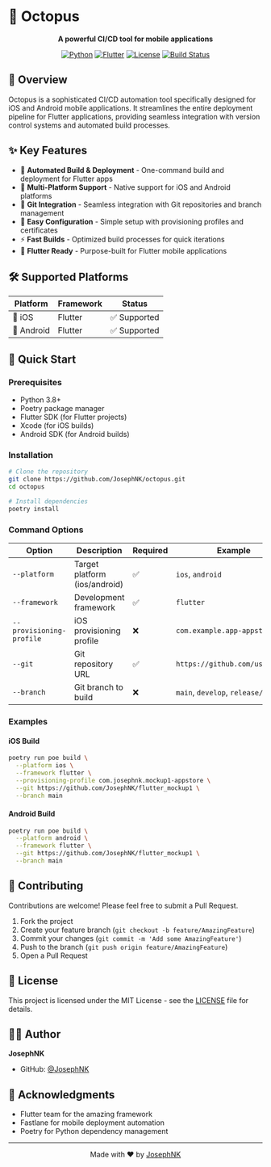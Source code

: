 # 🐙 Octopus

<div align="center">

**A powerful CI/CD tool for mobile applications**

[![Python](https://img.shields.io/badge/python-3.8+-blue.svg)](https://www.python.org/downloads/)
[![Flutter](https://img.shields.io/badge/flutter-supported-blue.svg)](https://flutter.dev/)
[![License](https://img.shields.io/badge/license-MIT-green.svg)](LICENSE)
[![Build Status](https://img.shields.io/badge/build-passing-brightgreen.svg)](https://github.com/JosephNK/octopus)

</div>

## 📖 Overview

Octopus is a sophisticated CI/CD automation tool specifically designed for iOS and Android mobile applications. It streamlines the entire deployment pipeline for Flutter applications, providing seamless integration with version control systems and automated build processes.

## ✨ Key Features

- 🚀 **Automated Build & Deployment** - One-command build and deployment for Flutter apps
- 🎯 **Multi-Platform Support** - Native support for iOS and Android platforms
- 🔄 **Git Integration** - Seamless integration with Git repositories and branch management
- 🔧 **Easy Configuration** - Simple setup with provisioning profiles and certificates
- ⚡ **Fast Builds** - Optimized build processes for quick iterations
- 📱 **Flutter Ready** - Purpose-built for Flutter mobile applications

## 🛠 Supported Platforms

| Platform | Framework | Status |
|----------|-----------|--------|
| 📱 iOS | Flutter | ✅ Supported |
| 🤖 Android | Flutter | ✅ Supported |

## 🚀 Quick Start

### Prerequisites

- Python 3.8+
- Poetry package manager
- Flutter SDK (for Flutter projects)
- Xcode (for iOS builds)
- Android SDK (for Android builds)

### Installation

```bash
# Clone the repository
git clone https://github.com/JosephNK/octopus.git
cd octopus

# Install dependencies
poetry install
```

### Command Options

| Option | Description | Required | Example |
|--------|-------------|----------|---------|
| `--platform` | Target platform (ios/android) | ✅ | `ios`, `android` |
| `--framework` | Development framework | ✅ | `flutter` |
| `--provisioning-profile` | iOS provisioning profile | ❌ | `com.example.app-appstore` |
| `--git` | Git repository URL | ✅ | `https://github.com/user/repo` |
| `--branch` | Git branch to build | ❌ | `main`, `develop`, `release/1.0` |

### Examples

#### iOS Build
```bash
poetry run poe build \
  --platform ios \
  --framework flutter \
  --provisioning-profile com.josephnk.mockup1-appstore \
  --git https://github.com/JosephNK/flutter_mockup1 \
  --branch main
```

#### Android Build
```bash
poetry run poe build \
  --platform android \
  --framework flutter \
  --git https://github.com/JosephNK/flutter_mockup1 \
  --branch main
```

## 🤝 Contributing

Contributions are welcome! Please feel free to submit a Pull Request.

1. Fork the project
2. Create your feature branch (`git checkout -b feature/AmazingFeature`)
3. Commit your changes (`git commit -m 'Add some AmazingFeature'`)
4. Push to the branch (`git push origin feature/AmazingFeature`)
5. Open a Pull Request

## 📄 License

This project is licensed under the MIT License - see the [LICENSE](LICENSE) file for details.

## 👨‍💻 Author

**JosephNK**
- GitHub: [@JosephNK](https://github.com/JosephNK)

## 🙏 Acknowledgments

- Flutter team for the amazing framework
- Fastlane for mobile deployment automation
- Poetry for Python dependency management

---

<div align="center">

Made with ❤️ by [JosephNK](https://github.com/JosephNK)

</div>